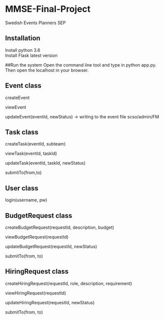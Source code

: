 # MMSE-Final-Project
Swedish Events Planners SEP

## Installation
Install python 3.6  
Install Flask latest version


##Run the system
Open the command line tool and type in python app.py.  
Then open the localhost in your browser. 


## Event class

createEvent

viewEvent

updateEvent(eventId, newStatus)  -> writing to the event file
scso/admin/FM


## Task class

createTask(eventId, subteam)

viewTask(eventId, taskId)

updateTask(eventId, taskId, newStatus)

submitTo(from,to)



##  User class

login(username, pw)


## BudgetRequest class

createBudgetRequest(requestId, description, budget)

viewBudgetRequest(requestId)

updateBudgetRequest(requestId, newStatus)

submitTo(from, to)



## HiringRequest class

createHiringRequest(requestId, role, description, requirement)

viewHiringRequest(requestId)

updateHiringRequest(requestId, newStatus)

submitTo(from, to)





